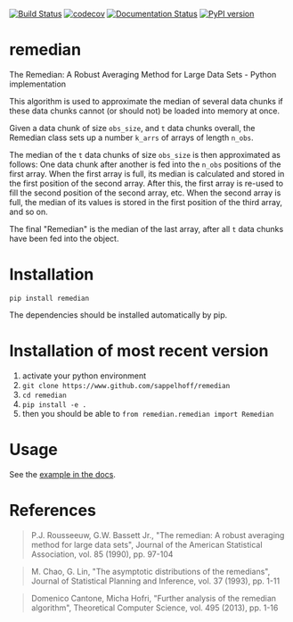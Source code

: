 [![Build Status](https://travis-ci.org/sappelhoff/remedian.svg?branch=master)](https://travis-ci.org/sappelhoff/remedian)
[![codecov](https://codecov.io/gh/sappelhoff/remedian/branch/master/graph/badge.svg)](https://codecov.io/gh/sappelhoff/remedian)
[![Documentation Status](https://readthedocs.org/projects/remedian/badge/?version=latest)](http://remedian.readthedocs.io/en/latest/?badge=latest)
[![PyPI version](https://badge.fury.io/py/remedian.svg)](https://badge.fury.io/py/remedian)

# remedian
The  Remedian:  A  Robust  Averaging  Method  for  Large  Data  Sets - Python
implementation

This algorithm is used to approximate the median of several data chunks if
these data chunks cannot (or should not) be loaded into memory at once.

Given a data chunk of size `obs_size`, and `t` data chunks overall, the
Remedian class sets up a number `k_arrs` of arrays of length `n_obs`.

The median of the `t` data chunks of size `obs_size` is then approximated
as follows: One data chunk after another is fed into the `n_obs` positions
of the first array. When the first array is full, its median is calculated
and stored in the first position of the second array. After this, the first
array is re-used to fill the second position of the second array, etc.
When the second array is full, the median of its values is stored in the
first position of the third array, and so on.

The final "Remedian" is the median of the last array, after all `t` data
chunks have been fed into the object.

# Installation

`pip install remedian`

The dependencies should be installed automatically by pip.

# Installation of most recent version

1. activate your python environment
2. `git clone https://www.github.com/sappelhoff/remedian`
3. `cd remedian`
5. `pip install -e .`
6. then you should be able to `from remedian.remedian import Remedian`

# Usage

See the [example in the docs](https://remedian.readthedocs.io/en/latest/examples.html).

# References

> P.J. Rousseeuw, G.W. Bassett Jr., "The remedian: A robust averaging method
  for large data sets", Journal of the American Statistical Association, vol.
  85 (1990), pp. 97-104

> M. Chao, G. Lin, "The asymptotic distributions of the remedians", Journal of
  Statistical Planning and Inference, vol. 37 (1993), pp. 1-11

> Domenico Cantone, Micha Hofri, "Further analysis of the remedian algorithm",
  Theoretical Computer Science, vol. 495 (2013), pp. 1-16
